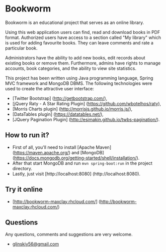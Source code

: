# Bookworm

Bookworm is an educational project that serves as an online library.

Using this web application users can find, read and download books in PDF format.
Authorized users have access to a section called "My library" which is used for adding favourite books.
They can leave comments and rate a particular book.

Administrators have the ability to add new books, edit records about existing books or remove them.
Furthermore, admins have rights to manage accounts, book categories,
and the ability to view site statistics.


This project has been written using Java programming language, Spring MVC framework and MongoDB DBMS.
The following technologies were used to create the attractive user interface:
- [Twitter Bootstrap] (http://getbootstrap.com/),
- [jQuery Raty - A Star Rating Plugin] (https://github.com/wbotelhos/raty),
- [Morris Charts plugin] (http://morrisjs.github.io/morris.js/),
- [DataTables plugin] (https://datatables.net/),
- [JQuery Pagination Plugin] (http://esimakin.github.io/twbs-pagination/).

## How to run it?
- First of all, you'll need to install [Apache Maven] (https://maven.apache.org/) 
and [MongoDB] (https://docs.mongodb.org/getting-started/shell/installation/).
- After that start MongoDB and run `mvn spring-boot:run` in the project directory. 
- Lastly, just visit [http://localhost:8080] (http://localhost:8080).

## Try it online
- [http://bookworm-maxclay.rhcloud.com/] (http://bookworm-maxclay.rhcloud.com/)

## Questions
Any questions, comments and suggestions are very welcome.
- glinskiy56@gmail.com
